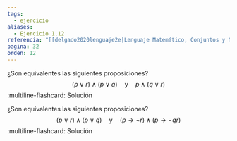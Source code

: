 ```yaml
---
tags:
  - ejercicio
aliases:
  - Ejercicio 1.12
referencia: "[[delgado2020lenguaje2e|Lenguaje Matemático, Conjuntos y Números (2a ed)]]"
pagina: 32
orden: 12
---
```

¿Son equivalentes las siguientes proposiciones?
$$
(p \lor r) \land (p \lor q)
\hspace{1em} \text{y} \hspace{1em}
p \land (q \lor r)
$$
:multiline-flashcard:
Solución

¿Son equivalentes las siguientes proposiciones?
$$
(p \lor r) \land (p \lor q)
\hspace{1em} \text{y} \hspace{1em}
(p \rightarrow \neg r) \land (p \rightarrow \neg qr)
$$
:multiline-flashcard:
Solución
